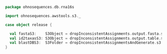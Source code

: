 
```scala
package ohnosequences.db.rna16s

import ohnosequences.awstools.s3._

case object release {

  val fastaS3:    S3Object = dropInconsistentAssignments.output.fasta.s3
  val id2taxasS3: S3Object = dropInconsistentAssignments.output.table.s3
  val blastDBS3:  S3Folder = dropInconsistentAssignmentsAndGenerate.s3
}

```




[test/scala/runBundles.scala]: ../../test/scala/runBundles.scala.md
[main/scala/dropRedundantAssignments.scala]: dropRedundantAssignments.scala.md
[main/scala/mg7pipeline.scala]: mg7pipeline.scala.md
[main/scala/package.scala]: package.scala.md
[main/scala/compats.scala]: compats.scala.md
[main/scala/release.scala]: release.scala.md
[main/scala/dropInconsistentAssignments.scala]: dropInconsistentAssignments.scala.md
[main/scala/pick16SCandidates.scala]: pick16SCandidates.scala.md